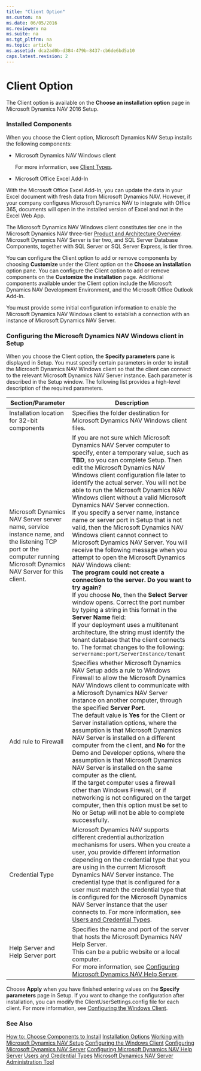 ```yaml
---
title: "Client Option"
ms.custom: na
ms.date: 06/05/2016
ms.reviewer: na
ms.suite: na
ms.tgt_pltfrm: na
ms.topic: article
ms.assetid: dca2ad0b-d384-479b-8437-cb6de6bd5a10
caps.latest.revision: 2
---
```

# Client Option
The Client option is available on the **Choose an installation option** page in Microsoft Dynamics NAV 2016 Setup.

### Installed Components

When you choose the Client option, Microsoft Dynamics NAV Setup installs the following components:

* Microsoft Dynamics NAV Windows client

  For more information, see [Client Types](Client-Types.md).

* Microsoft Office Excel Add-In

With the Microsoft Office Excel Add-In, you can update the data in your Excel document with fresh data from Microsoft Dynamics NAV. However, if your company configures Microsoft Dynamics NAV to integrate with Office 365, documents will open in the installed version of Excel and not in the Excel Web App.

The Microsoft Dynamics NAV Windows client constitutes tier one in the Microsoft Dynamics NAV three-tier [Product and Architecture Overview](Product-and-Architecture-Overview.md). Microsoft Dynamics NAV Server is tier two, and SQL Server Database Components, together with SQL Server or SQL Server Express, is tier three.

You can configure the Client option to add or remove components by choosing **Customize** under the Client option on the **Choose an installation** option pane. You can configure the Client option to add or remove components on the **Customize the installation** page.
Additional components available under the Client option include the Microsoft Dynamics NAV Development Environment, and the Microsoft Office Outlook Add-In.

You must provide some initial configuration information to enable the Microsoft Dynamics NAV Windows client to establish a connection with an instance of Microsoft Dynamics NAV Server.

### Configuring the Microsoft Dynamics NAV Windows client in Setup

When you choose the Client option, the **Specify parameters** pane is displayed in Setup. You must specify certain parameters in order to install the Microsoft Dynamics NAV Windows client so that the client can connect to the relevant Microsoft Dynamics NAV Server instance. Each parameter is described in the Setup window. The following list provides a high-level description of the required parameters.



Section/Parameter  |Description  
---------|---------
Installation location for 32-bit components     |Specifies the folder destination for Microsoft Dynamics NAV Windows client files.         
Microsoft Dynamics NAV Server server name, service instance name, and the listening TCP port or the computer running Microsoft Dynamics NAV Server for this client.     | If you are not sure which Microsoft Dynamics NAV Server computer to specify, enter a temporary value, such as **TBD**, so you can complete Setup. Then edit the Microsoft Dynamics NAV Windows client configuration file later to identify the actual server. You will not be able to run the Microsoft Dynamics NAV Windows client without a valid Microsoft Dynamics NAV Server connection.<br/>If you specify a server name, instance name or server port in Setup that is not valid, then the Microsoft Dynamics NAV Windows client cannot connect to Microsoft Dynamics NAV Server. You will receive the following message when you attempt to open the Microsoft Dynamics NAV Windows client:<br/>**The program could not create a connection to the server. Do you want to try again?**<br/>If you choose **No**, then the **Select Server** window opens. Correct the port number by typing a string in this format in the **Server Name** field:<br/>If your deployment uses a multitenant architecture, the string must identify the tenant database that the client connects to. The format changes to the following: `servername:port/ServerInstance/tenant`        
Add rule to Firewall     |Specifies whether Microsoft Dynamics NAV Setup adds a rule to Windows Firewall to allow the Microsoft Dynamics NAV Windows client to communicate with a Microsoft Dynamics NAV Server instance on another computer, through the specified **Server Port**.<br/>The default value is **Yes** for the Client or Server installation options, where the assumption is that Microsoft Dynamics NAV Server is installed on a different computer from the client, and **No** for the Demo and Developer options, where the assumption is that Microsoft Dynamics NAV Server is installed on the same computer as the client.<br/>If the target computer uses a firewall other than Windows Firewall, or if networking is not configured on the target computer, then this option must be set to No or Setup will not be able to complete successfully.         
Credential Type     |Microsoft Dynamics NAV supports different credential authorization mechanisms for users. When you create a user, you provide different information depending on the credential type that you are using in the current Microsoft Dynamics NAV Server instance. The credential type that is configured for a user must match the credential type that is configured for the Microsoft Dynamics NAV Server instance that the user connects to. For more information, see [Users and Credential Types](Users-and-Credential-Types.md).         
Help Server and Help Server port     |Specifies the name and port of the server that hosts the Microsoft Dynamics NAV Help Server.<br/>This can be a public website or a local computer.<br/>For more information, see [Configuring Microsoft Dynamics NAV Help Server](Configuring-Microsoft-Dynamics-NAV-Help-Server.md).         

Choose **Apply** when you have finished entering values on the **Specify parameters** page in Setup. If you want to change the configuration after installation, you can modify the ClientUserSettings.config file for each client. For more information, see [Configuring the Windows Client](Configuring-the-Windows-Client.md).

### See Also
[How to: Choose Components to Install](How%20to:%20Choose%20Components%20to%20Install.md)
[Installation Options](Installation-Options.md)
[Working with Microsoft Dynamics NAV Setup](Working-with-Microsoft-Dynamics-NAV-Setup.md)
[Configuring the Windows Client](Configuring-the-Windows-Client.md)
[Configuring Microsoft Dynamics NAV Server](Configuring-Microsoft-Dynamics-NAV-Server.md)
[Configuring Microsoft Dynamics NAV Help Server](Configuring-Microsoft-Dynamics-NAV-Help-Server.md)
[Users and Credential Types](Users-and-Credential-Types.md)
[Microsoft Dynamics NAV Server Administration Tool](Microsoft-Dynamics-NAV-Server-Administration-Tool.md)
